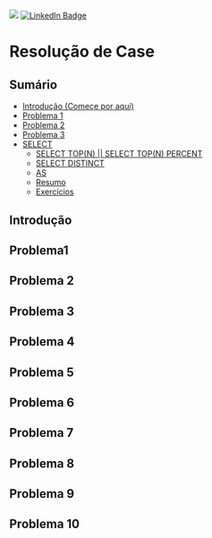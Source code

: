 # 
![](https://img.shields.io/badge/feito%20com%20%E2%9D%A4%20por-Monique-Cardoso)
[![LinkedIn Badge](https://img.shields.io/badge/LinkedIn-Profile-informational?style=flat&logo=linkedin&logoColor=white&color=0D76A8)](https://www.linkedin.com/in/monique-cardoso21)


<h1>Resolução de Case</h1>

## Sumário

- [Introdução (Começe por aqui)](#introdução-começe-por-aqui)
- [Problema 1](#problema-1)
- [Problema 2](##problema-2)
- [Problema 3](##problema-3)
- [SELECT](#select)
  - [SELECT TOP(N) || SELECT TOP(N) PERCENT](#select-topn--select-topn-percent)
  - [SELECT DISTINCT](#select-distinct)
  - [AS](#as)
  - [Resumo](#resumo)
  - [Exercícios](#exercícios)
 

## Introdução

## Problema1


## Problema 2


## Problema 3
  
## Problema 4

## Problema 5
## Problema 6

## Problema 7
## Problema 8

## Problema 9
## Problema 10
  
  

